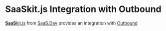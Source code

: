 
# **SaaS**kit.js Integration with Outbound

[**SaaS**kit.js](https://saaskit.js.org) from [SaaS.Dev](https://saas.dev) provides an integration with [Outbound](https://saaskit.js.org/integrations/outbound)
